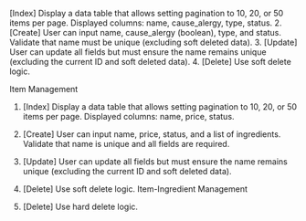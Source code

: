 [Index] Display a data table that allows setting pagination to 10, 20, or 50 items per page. Displayed columns: name, cause_alergy, type, status. 2.
[Create] User can input name, cause_alergy (boolean), type, and status. Validate that name must be unique (excluding soft deleted data). 3.
[Update] User can update all fields but must ensure the name remains unique (excluding the current ID and soft deleted data). 4.
[Delete] Use soft delete logic.

Item Management

1.  [Index] Display a data table that allows setting pagination to 10, 20, or 50 items per page. Displayed columns: name, price, status.
2.  [Create] User can input name, price, status, and a list of ingredients. Validate that name is unique and all fields are required.
3.  [Update] User can update all fields but must ensure the name remains unique (excluding the current ID and soft deleted data).
4.  [Delete] Use soft delete logic.
    Item-Ingredient Management

5.  [Delete] Use hard delete logic.
